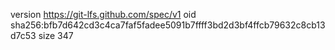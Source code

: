 version https://git-lfs.github.com/spec/v1
oid sha256:bfb7d642cd3c4ca7faf5fadee5091b7ffff3bd2d3bf4ffcb79632c8cb13d7c53
size 347
